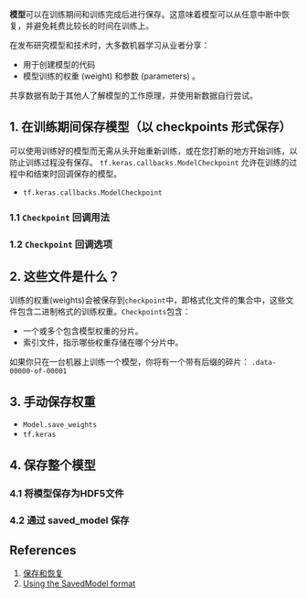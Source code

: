 **模型**可以在训练期间和训练完成后进行保存。这意味着模型可以从任意中断中恢复，并避免耗费比较长的时间在训练上。

在发布研究模型和技术时，大多数机器学习从业者分享：

* 用于创建模型的代码
* 模型训练的权重 (weight) 和参数 (parameters) 。      

共享数据有助于其他人了解模型的工作原理，并使用新数据自行尝试。

## 1. 在训练期间保存模型（以 checkpoints 形式保存）
可以使用训练好的模型而无需从头开始重新训练，或在您打断的地方开始训练，以防止训练过程没有保存。 `tf.keras.callbacks.ModelCheckpoint` 允许在训练的过程中和结束时回调保存的模型。
* `tf.keras.callbacks.ModelCheckpoint`

### 1.1 `Checkpoint` 回调用法

### 1.2 `Checkpoint` 回调选项

## 2. 这些文件是什么？
训练的权重(weights)会被保存到`checkpoint`中，即格式化文件的集合中，这些文件包含二进制格式的训练权重。`Checkpoints`包含：
* 一个或多个包含模型权重的分片。
* 索引文件，指示哪些权重存储在哪个分片中。

如果你只在一台机器上训练一个模型，你将有一个带有后缀的碎片： `.data-00000-of-00001`

## 3. 手动保存权重
* `Model.save_weights`
* `tf.keras`

## 4. 保存整个模型
### 4.1 将模型保存为HDF5文件

### 4.2 通过 saved_model 保存


## References
1. [保存和恢复](https://www.tensorflow.org/tutorials/keras/save_and_load?hl=zh-cn)       
2. [Using the SavedModel format](https://tensorflow.google.cn/guide/saved_model?hl=zh-cn)   
